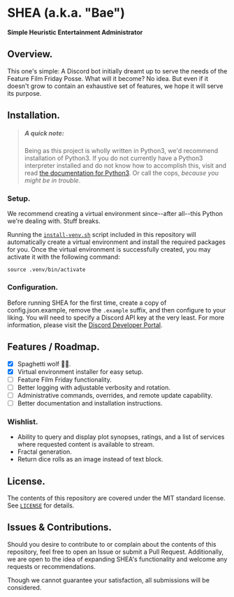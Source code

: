 # SHEA (a.k.a. "Bae")

**Simple Heuristic Entertainment Administrator**

## Overview.

This one's simple: A Discord bot initially dreamt up to serve the needs of the Feature Film Friday Posse. What will it become? No idea. But even if it doesn't grow to contain an exhaustive set of features, we hope it will serve its purpose.

## Installation.

> ##### A quick note:
> Being as this project is wholly written in Python3, we'd recommend installation of Python3. If you do not currently have a Python3 interpreter installed and do not know how to accomplish this, visit and read [the documentation for Python3](https://wiki.python.org/moin/BeginnersGuide). Or call the cops, *because you might be in trouble*.

### Setup.

We recommend creating a virtual environment since--after all--this Python we're dealing with. Stuff breaks.

Running the [`install-venv.sh`](install-venv.sh) script included in this repository will automatically create a virtual environment and install the required packages for you. Once the virtual environment is successfully created, you may activate it with the following command: 

`source .venv/bin/activate`

### Configuration.

Before running SHEA for the first time, create a copy of config.json.example, remove the `.example` suffix, and then configure to your liking. You will need to specify a Discord API key at the very least. For more information, please visit the [Discord Developer Portal](https://discord.com/developers/docs/intro).



## Features / Roadmap.

- [X] Spaghetti wolf :spaghetti::wolf:.
- [X] Virtual environment installer for easy setup. 
- [ ] Feature Film Friday functionality.
- [ ] Better logging with adjustable verbosity and rotation.
- [ ] Administrative commands, overrides, and remote update capability.
- [ ] Better documentation and installation instructions.

### Wishlist.

- Ability to query and display plot synopses, ratings, and a list of services where requested content is available to stream.
- Fractal generation.
- Return dice rolls as an image instead of text block.

## License.

The contents of this repository are covered under the MIT standard license. See [`LICENSE`](LICENSE) for details.

## Issues & Contributions.

Should you desire to contribute to or complain about the contents of this repository, feel free to open an Issue or submit a Pull Request. Additionally, we are open to the idea of expanding SHEA's functionality and welcome any requests or recommendations.

Though we cannot guarantee your satisfaction, all submissions will be considered.
